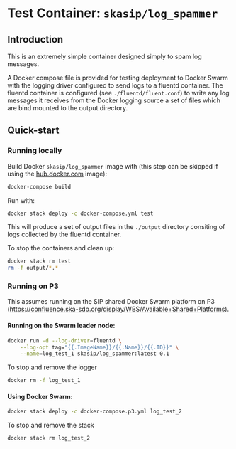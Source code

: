 # Test Container: `skasip/log_spammer`

## Introduction

This is an extremely simple container designed simply to spam log messages.

A Docker compose file is provided for testing deployment to Docker Swarm
with the logging driver configured to send logs to a fluentd container.
The fluentd container is configured (see `./fluentd/fluent.conf`) to write
any log messages it receives from the Docker logging source a set of files
which are bind mounted to the output directory.

## Quick-start

### Running locally

Build Docker `skasip/log_spammer` image with (this step can be skipped if using
the [hub.docker.com](https://hub.docker.com/r/skasip/log_spammer/) image):

```bash
docker-compose build
```

Run with:

```bash
docker stack deploy -c docker-compose.yml test
```

This will produce a set of output files in the `./output` directory consiting
of logs collected by the fluentd container.

To stop the containers and clean up:

```bash
docker stack rm test
rm -f output/*.*
```

### Running on P3

This assumes running on the SIP shared Docker Swarm platform on P3
(<https://confluence.ska-sdp.org/display/WBS/Available+Shared+Platforms>).

#### Running on the Swarm leader node:

```bash
docker run -d --log-driver=fluentd \
    --log-opt tag="{{.ImageName}}/{{.Name}}/{{.ID}}" \
    --name=log_test_1 skasip/log_spammer:latest 0.1
```

To stop and remove the logger

```bash
docker rm -f log_test_1
```

#### Using Docker Swarm:


```bash
docker stack deploy -c docker-compose.p3.yml log_test_2
```

To stop and remove the stack

```bash
docker stack rm log_test_2
```

